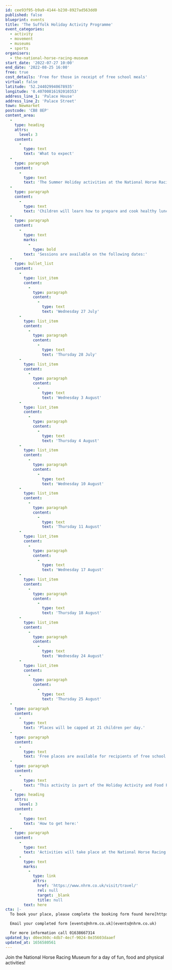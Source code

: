 ```yaml
---
id: cee93f95-b9a9-4144-b230-8927ad563dd0
published: false
blueprint: events
title: 'The Suffolk Holiday Activity Programme'
event_categories:
  - activity
  - movement
  - museums
  - sports
organisers:
  - the-national-horse-racing-museum
start_date: '2022-07-27 10:00'
end_date: '2022-08-25 16:00'
free: true
cost_details: 'Free for those in receipt of free school meals'
virtual: false
latitude: '52.244029940678935'
longitude: '0.40700816192010353'
address_line_1: 'Palace House'
address_line_2: 'Palace Street'
town: Newmarket
postcode: 'CB8 8EP'
content_area:
  -
    type: heading
    attrs:
      level: 3
    content:
      -
        type: text
        text: 'What to expect'
  -
    type: paragraph
    content:
      -
        type: text
        text: 'The Summer Holiday activities at the National Horse Racing Museum, have been designed to allow children to learn more about horseracing and the history of the noble sport; to find out more about some of the science behind the breeding of thoroughbred racehorses, and the importance of physical activity. There will also be games and lots of activities to keep younger minds engaged.'
  -
    type: paragraph
    content:
      -
        type: text
        text: 'Children will learn how to prepare and cook healthy lunch and snacks on site. Plus, there will be lots of outdoor activities and games to enjoy, like, relay puzzles, circuit training, dodgeball and a chance to try out the racing simulator.'
  -
    type: paragraph
    content:
      -
        type: text
        marks:
          -
            type: bold
        text: 'Sessions are available on the following dates:'
  -
    type: bullet_list
    content:
      -
        type: list_item
        content:
          -
            type: paragraph
            content:
              -
                type: text
                text: 'Wednesday 27 July'
      -
        type: list_item
        content:
          -
            type: paragraph
            content:
              -
                type: text
                text: 'Thursday 28 July'
      -
        type: list_item
        content:
          -
            type: paragraph
            content:
              -
                type: text
                text: 'Wednesday 3 August'
      -
        type: list_item
        content:
          -
            type: paragraph
            content:
              -
                type: text
                text: 'Thursday 4 August'
      -
        type: list_item
        content:
          -
            type: paragraph
            content:
              -
                type: text
                text: 'Wednesday 10 August'
      -
        type: list_item
        content:
          -
            type: paragraph
            content:
              -
                type: text
                text: 'Thursday 11 August'
      -
        type: list_item
        content:
          -
            type: paragraph
            content:
              -
                type: text
                text: 'Wednesday 17 August'
      -
        type: list_item
        content:
          -
            type: paragraph
            content:
              -
                type: text
                text: 'Thursday 18 August'
      -
        type: list_item
        content:
          -
            type: paragraph
            content:
              -
                type: text
                text: 'Wednesday 24 August'
      -
        type: list_item
        content:
          -
            type: paragraph
            content:
              -
                type: text
                text: 'Thursday 25 August'
  -
    type: paragraph
    content:
      -
        type: text
        text: 'Places will be capped at 21 children per day.'
  -
    type: paragraph
    content:
      -
        type: text
        text: 'Free places are available for recipients of free school meals and these children will be given booking priority.'
  -
    type: paragraph
    content:
      -
        type: text
        text: "This activity is part of the Holiday Activity and Food Fund Programme, supporting children and families in the school holidays.\_"
  -
    type: heading
    attrs:
      level: 3
    content:
      -
        type: text
        text: 'How to get here:'
  -
    type: paragraph
    content:
      -
        type: text
        text: 'Activities will take place at the National Horse Racing Museum, Newmarket CB8 8EP. For full details on how to get here, click '
      -
        type: text
        marks:
          -
            type: link
            attrs:
              href: 'https://www.nhrm.co.uk/visit/travel/'
              rel: null
              target: _blank
              title: null
        text: here
cta: |-
  To book your place, please complete the booking form found here[https://www.nhrm.co.uk/event/the-holiday-activity-food-fund-programme/ ](https://www.nhrm.co.uk/event/the-holiday-activity-food-fund-programme/)

  Email your completed form [events@nhrm.co.uk](events@nhrm.co.uk)

  For more information call 01638667314
updated_by: d0ee360c-4db7-4ecf-9024-8e35603daaef
updated_at: 1656580561
---
```

Join the National Horse Racing Museum for a day of fun, food and physical activities!
